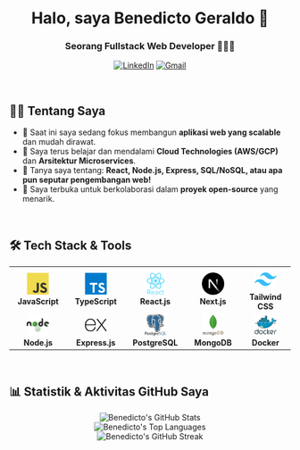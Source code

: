 
<h1 align="center">Halo, saya Benedicto Geraldo 👋</h1>
<h3 align="center">Seorang Fullstack Web Developer 🚀👨‍💻</h3>

<p align="center">
  <a href="https://linkedin.com/in/[NAMA_PENGGUNA_LINKEDIN]" target="blank"><img src="https://img.shields.io/badge/LinkedIn-0077B5?style=for-the-badge&logo=linkedin&logoColor=white" alt="LinkedIn"/></a>
  <a href="mailto:[ALAMAT_EMAIL_ANDA]"><img src="https://img.shields.io/badge/Gmail-D14836?style=for-the-badge&logo=gmail&logoColor=white" alt="Gmail"/></a>
</p>

<br>

## 👨‍💻 Tentang Saya

- 🔭 Saat ini saya sedang fokus membangun **aplikasi web yang scalable** dan mudah dirawat.
- 🌱 Saya terus belajar dan mendalami **Cloud Technologies (AWS/GCP)** dan **Arsitektur Microservices**.
- 💬 Tanya saya tentang: **React, Node.js, Express, SQL/NoSQL, atau apa pun seputar pengembangan web!**
- 👯 Saya terbuka untuk berkolaborasi dalam **proyek open-source** yang menarik.

<br>

## 🛠️ Tech Stack & Tools

<table>
  <tr>
    <td align="center" width="150">
      <img src="https://raw.githubusercontent.com/devicons/devicon/master/icons/javascript/javascript-original.svg" width="40" height="40" alt="JavaScript" />
      <br><strong>JavaScript</strong>
    </td>
    <td align="center" width="150">
      <img src="https://raw.githubusercontent.com/devicons/devicon/master/icons/typescript/typescript-original.svg" width="40" height="40" alt="TypeScript" />
      <br><strong>TypeScript</strong>
    </td>
    <td align="center" width="150">
      <img src="https://raw.githubusercontent.com/devicons/devicon/master/icons/react/react-original-wordmark.svg" width="40" height="40" alt="React" />
      <br><strong>React.js</strong>
    </td>
    <td align="center" width="150">
      <img src="https://raw.githubusercontent.com/devicons/devicon/master/icons/nextjs/nextjs-original.svg" width="40" height="40" alt="Next JS" />
      <br><strong>Next.js</strong>
    </td>
    <td align="center" width="150">
      <img src="https://raw.githubusercontent.com/devicons/devicon/master/icons/tailwindcss/tailwindcss-plain.svg" width="40" height="40" alt="Tailwind CSS" />
      <br><strong>Tailwind CSS</strong>
    </td>
  </tr>
  <tr>
    <td align="center" width="150">
      <img src="https://raw.githubusercontent.com/devicons/devicon/master/icons/nodejs/nodejs-original-wordmark.svg" width="40" height="40" alt="Node.js" />
      <br><strong>Node.js</strong>
    </td>
    <td align="center" width="150">
      <img src="https://raw.githubusercontent.com/devicons/devicon/master/icons/express/express-original.svg" width="40" height="40" alt="Express" />
      <br><strong>Express.js</strong>
    </td>
    <td align="center" width="150">
      <img src="https://raw.githubusercontent.com/devicons/devicon/master/icons/postgresql/postgresql-original-wordmark.svg" width="40" height="40" alt="PostgreSQL" />
      <br><strong>PostgreSQL</strong>
    </td>
    <td align="center" width="150">
      <img src="https://raw.githubusercontent.com/devicons/devicon/master/icons/mongodb/mongodb-original-wordmark.svg" width="40" height="40" alt="MongoDB" />
      <br><strong>MongoDB</strong>
    </td>
    <td align="center" width="150">
      <img src="https://raw.githubusercontent.com/devicons/devicon/master/icons/docker/docker-original-wordmark.svg" width="40" height="40" alt="Docker" />
      <br><strong>Docker</strong>
    </td>
  </tr>
</table>

<br>

## 📊 Statistik & Aktivitas GitHub Saya

<p align="center">
  <img src="https://github-readme-stats.vercel.app/api?username=BenedictoGeraldo&show_icons=true&theme=merko&include_all_commits=true&count_private=true" alt="Benedicto's GitHub Stats"/>
  <br/>
  <img src="https://github-readme-stats.vercel.app/api/top-langs/?username=BenedictoGeraldo&layout=compact&langs_count=8&theme=merko" alt="Benedicto's Top Languages"/>
  <br/>
  <img src="https://github-readme-streak-stats.herokuapp.com/?user=BenedictoGeraldo&theme=merko" alt="Benedicto's GitHub Streak"/>
</p>
